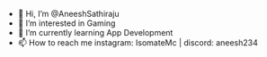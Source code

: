 - 👋 Hi, I’m @AneeshSathiraju
- 👀 I’m interested in Gaming 
- 🌱 I’m currently learning App Development
- 📫 How to reach me instagram: IsomateMc | discord: aneesh234


<!---
AneeshSathiraju/AneeshSathiraju is a ✨ special ✨ repository because its `README.md` (this file) appears on your GitHub profile.
You can click the Preview link to take a look at your changes.
--->
